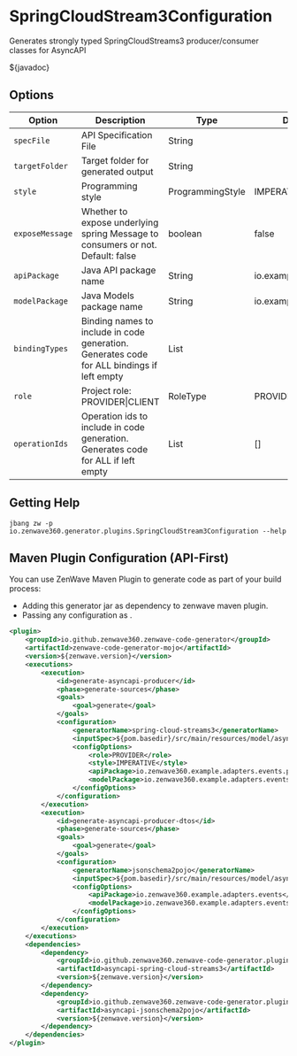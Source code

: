 # SpringCloudStream3Configuration

Generates strongly typed SpringCloudStreams3 producer/consumer classes for AsyncAPI

${javadoc}

## Options

| **Option**      | **Description**                                                                            | **Type**         | **Default**          | **Values**           |
| --------------- | ------------------------------------------------------------------------------------------ | ---------------- | -------------------- | -------------------- |
| `specFile`      | API Specification File                                                                     | String           |                      |                      |
| `targetFolder`  | Target folder for generated output                                                         | String           |                      |                      |
| `style`         | Programming style                                                                          | ProgrammingStyle | IMPERATIVE           | IMPERATIVE, REACTIVE |
| `exposeMessage` | Whether to expose underlying spring Message to consumers or not. Default: false            | boolean          | false                |                      |
| `apiPackage`    | Java API package name                                                                      | String           | io.example.api       |                      |
| `modelPackage`  | Java Models package name                                                                   | String           | io.example.api.model |                      |
| `bindingTypes`  | Binding names to include in code generation. Generates code for ALL bindings if left empty | List             |                      |                      |
| `role`          | Project role: PROVIDER\|CLIENT                                                             | RoleType         | PROVIDER             | PROVIDER, CLIENT     |
| `operationIds`  | Operation ids to include in code generation. Generates code for ALL if left empty          | List             | []                   |                      |

## Getting Help

```shell
jbang zw -p io.zenwave360.generator.plugins.SpringCloudStream3Configuration --help
```
## Maven Plugin Configuration (API-First)

You can use ZenWave Maven Plugin to generate code as part of your build process:

- Adding this generator jar as dependency to zenwave maven plugin.
- Passing any configuration as <configOptions>.

```xml
<plugin>
    <groupId>io.github.zenwave360.zenwave-code-generator</groupId>
    <artifactId>zenwave-code-generator-mojo</artifactId>
    <version>${zenwave.version}</version>
    <executions>
        <execution>
            <id>generate-asyncapi-producer</id>
            <phase>generate-sources</phase>
            <goals>
                <goal>generate</goal>
            </goals>
            <configuration>
                <generatorName>spring-cloud-streams3</generatorName>
                <inputSpec>${pom.basedir}/src/main/resources/model/asyncapi.yml</inputSpec>
                <configOptions>
                    <role>PROVIDER</role>
                    <style>IMPERATIVE</style>
                    <apiPackage>io.zenwave360.example.adapters.events.producer</apiPackage>
                    <modelPackage>io.zenwave360.example.adapters.events.model</modelPackage>
                </configOptions>
            </configuration>
        </execution>
        <execution>
            <id>generate-asyncapi-producer-dtos</id>
            <phase>generate-sources</phase>
            <goals>
                <goal>generate</goal>
            </goals>
            <configuration>
                <generatorName>jsonschema2pojo</generatorName>
                <inputSpec>${pom.basedir}/src/main/resources/model/asyncapi.yml</inputSpec>
                <configOptions>
                    <apiPackage>io.zenwave360.example.adapters.events</apiPackage>
                    <modelPackage>io.zenwave360.example.adapters.events.model</modelPackage>
                </configOptions>
            </configuration>
        </execution>
    </executions>
    <dependencies>
        <dependency>
            <groupId>io.github.zenwave360.zenwave-code-generator.plugins</groupId>
            <artifactId>asyncapi-spring-cloud-streams3</artifactId>
            <version>${zenwave.version}</version>
        </dependency>
        <dependency>
            <groupId>io.github.zenwave360.zenwave-code-generator.plugins</groupId>
            <artifactId>asyncapi-jsonschema2pojo</artifactId>
            <version>${zenwave.version}</version>
        </dependency>
    </dependencies>
</plugin>
```